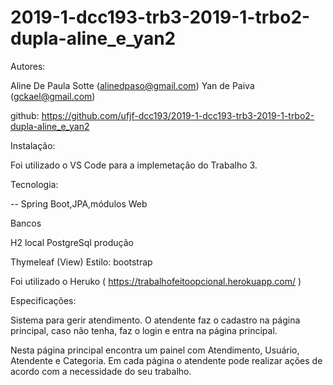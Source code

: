 # 2019-1-dcc193-trb3-2019-1-trbo2-dupla-aline_e_yan2


Autores:

Aline De Paula Sotte (alinedpaso@gmail.com) Yan de Paiva (gckael@gmail.com)

github: https://github.com/ufjf-dcc193/2019-1-dcc193-trb3-2019-1-trbo2-dupla-aline_e_yan2

Instalação:

Foi utilizado o VS Code para a implemetação do Trabalho 3.

Tecnologia:

-- Spring Boot,JPA,módulos Web

Bancos

H2 local
PostgreSql produção

Thymeleaf (View)
Estilo: bootstrap

Foi utilizado o Heruko ( https://trabalhofeitoopcional.herokuapp.com/ )

Especificações:

Sistema para gerir atendimento. O atendente faz o cadastro na página principal, caso não tenha, faz o login e entra na página principal.

Nesta página principal encontra um painel com Atendimento, Usuário, Atendente e Categoria. Em cada página o atendente pode realizar ações de acordo com a necessidade do seu trabalho.

